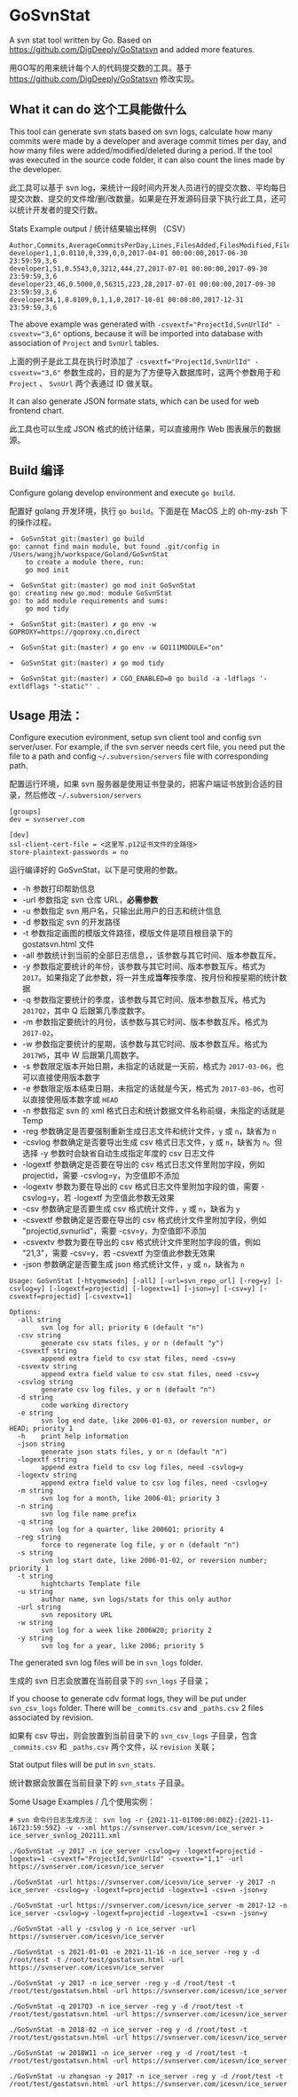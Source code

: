 # GoSvnStat

A svn stat tool written by Go. Based on https://github.com/DigDeeply/GoStatsvn and added more features.

用GO写的用来统计每个人的代码提交数的工具。基于 https://github.com/DigDeeply/GoStatsvn 修改实现。



## What it can do 这个工具能做什么

This tool can generate svn stats based on svn logs, calculate how many commits were made by a developer and average commit times per day, and how many files were added/modified/deleted during a period. If the tool was executed in the source code folder, it can also count the lines made by the developer.

此工具可以基于 svn log，来统计一段时间内开发人员进行的提交次数、平均每日提交次数、提交的文件增/删/改数量。如果是在开发源码目录下执行此工具，还可以统计开发者的提交行数。

Stats Example output / 统计结果输出样例 （CSV）

```csv
Author,Commits,AverageCommitsPerDay,Lines,FilesAdded,FilesModified,FilesDeleted,StartDate,EndDate,ProjectId,SvnUrlId
developer1,1,0.0110,0,339,0,0,2017-04-01 00:00:00,2017-06-30 23:59:59,3,6
developer1,51,0.5543,0,3212,444,27,2017-07-01 00:00:00,2017-09-30 23:59:59,3,6
developer23,46,0.5000,0,56315,223,28,2017-07-01 00:00:00,2017-09-30 23:59:59,3,6
developer34,1,0.0109,0,1,1,0,2017-10-01 00:00:00,2017-12-31 23:59:59,3,6
```

The above example was generated with `-csvextf="ProjectId,SvnUrlId" -csvextv="3,6"` options, because it will be imported into database with association of `Project` and `SvnUrl` tables.

上面的例子是此工具在执行时添加了 `-csvextf="ProjectId,SvnUrlId" -csvextv="3,6"` 参数生成的，目的是为了方便导入数据库时，这两个参数用于和 `Project` 、 `SvnUrl` 两个表通过 ID 做关联。

It can also generate JSON formate stats, which can be used for web frontend chart.

此工具也可以生成 JSON 格式的统计结果，可以直接用作 Web 图表展示的数据源。




## Build 编译

Configure golang develop environment and execute `go build`.

配置好 golang 开发环境，执行 `go build`。下面是在 MacOS 上的 oh-my-zsh 下的操作过程。

```
➜  GoSvnStat git:(master) go build
go: cannot find main module, but found .git/config in /Users/wangjh/workspace/Goland/GoSvnStat
	to create a module there, run:
	go mod init

➜  GoSvnStat git:(master) go mod init GoSvnStat
go: creating new go.mod: module GoSvnStat
go: to add module requirements and sums:
	go mod tidy

➜  GoSvnStat git:(master) ✗ go env -w GOPROXY=https://goproxy.cn,direct

➜  GoSvnStat git:(master) ✗ go env -w GO111MODULE="on"

➜  GoSvnStat git:(master) ✗ go mod tidy

➜  GoSvnStat git:(master) ✗ CGO_ENABLED=0 go build -a -ldflags '-extldflags "-static"' .
```



## Usage 用法：

Configure execution evironment, setup svn client tool and config svn server/user. For example, if the svn server needs cert file, you need put the file to a path and config  `~/.subversion/servers` file with corresponding path.

配置运行环境，如果 svn 服务器是使用证书登录的，把客户端证书放到合适的目录，然后修改 `~/.subversion/servers`

```
[groups]
dev = svnserver.com

[dev]
ssl-client-cert-file = <这里写.p12证书文件的全路径>
store-plaintext-passwords = no

```

运行编译好的 GoSvnStat，以下是可使用的参数。

* -h 参数打印帮助信息
* -url 参数指定 svn 仓库 URL，**必需参数**
* -u 参数指定 svn 用户名，只输出此用户的日志和统计信息
* -d 参数指定 svn 的开发路径
* -t 参数指定画图的模版文件路径，模版文件是项目根目录下的 gostatsvn.html 文件
* -all 参数统计到当前的全部日志信息，，该参数与其它时间、版本参数互斥。
* -y 参数指定要统计的年份，该参数与其它时间、版本参数互斥。格式为 `2017`。如果指定了此参数，将一并生成**当年**按季度、按月份和按星期的统计数据
* -q 参数指定要统计的季度，该参数与其它时间、版本参数互斥。格式为 `2017Q2`，其中 Q 后跟第几季度数字。
* -m 参数指定要统计的月份，该参数与其它时间、版本参数互斥。格式为 `2017-02`。
* -w 参数指定要统计的星期，该参数与其它时间、版本参数互斥。格式为 `2017W5`，其中 W 后跟第几周数字。
* -s 参数限定版本开始日期，未指定的话就是一天前，格式为 `2017-03-06`，也可以直接使用版本数字
* -e 参数限定版本结束日期，未指定的话就是今天，格式为 `2017-03-06`，也可以直接使用版本数字或 `HEAD`
* -n 参数指定 svn 的 xml 格式日志和统计数据文件名称前缀，未指定的话就是 Temp
* -reg 参数确定是否要强制重新生成日志文件和统计文件，`y` 或 `n`，缺省为 `n`
* -csvlog 参数确定是否要导出生成 csv 格式日志文件，`y` 或 `n`，缺省为 `n`。但选择 -y 参数时会缺省自动生成指定年度的 csv 日志文件
* -logextf 参数确定是否要在导出的 csv 格式日志文件里附加字段，例如 projectid，需要 -csvlog=y，为空值即不添加
* -logextv 参数为要在导出的 csv 格式日志文件里附加字段的值，需要 -csvlog=y，若 -logextf 为空值此参数无效果
* -csv 参数确定是否要生成 csv 格式统计文件，`y` 或 `n`，缺省为 `y`
* -csvextf 参数确定是否要在导出的 csv 格式统计文件里附加字段，例如 "projectid,svnurlid"，需要 -csv=y，为空值即不添加
* -csvextv 参数为要在导出的 csv 格式统计文件里附加字段的值，例如 "21,3"，需要 -csv=y，若 -csvextf 为空值此参数无效果
* -json 参数确定是否要生成 json 格式统计文件，`y` 或 `n`，缺省为 `n`

```
Usage: GoSvnStat [-htyqmwsedn] [-all] [-url=svn_repo_url] [-reg=y] [-csvlog=y] [-logextf=projectid] [-logextv=1] [-json=y] [-csv=y] [-csvextf=projectid] [-csvextv=1] 

Options:
  -all string
        svn log for all; priority 6 (default "n")
  -csv string
        generate csv stats files, y or n (default "y")
  -csvextf string
        append extra field to csv stat files, need -csv=y
  -csvextv string
        append extra field value to csv stat files, need -csv=y
  -csvlog string
        generate csv log files, y or n (default "n")
  -d string
        code working directory
  -e string
        svn log end date, like 2006-01-03, or reversion number, or HEAD; priority 1
  -h    print help information
  -json string
        generate json stats files, y or n (default "n")
  -logextf string
        append extra field to csv log files, need -csvlog=y
  -logextv string
        append extra field value to csv log files, need -csvlog=y
  -m string
        svn log for a month, like 2006-01; priority 3
  -n string
        svn log file name prefix
  -q string
        svn log for a quarter, like 2006Q1; priority 4
  -reg string
        force to regenerate log file, y or n (default "n")
  -s string
        svn log start date, like 2006-01-02, or reversion number; priority 1
  -t string
        hightcharts Template file
  -u string
        author name, svn logs/stats for this only author
  -url string
        svn repository URL
  -w string
        svn log for a week like 2006W20; priority 2
  -y string
        svn log for a year, like 2006; priority 5
```

The generated svn log files will be in `svn_logs` folder.

生成的 svn 日志会放置在当前目录下的 `svn_logs` 子目录；

If you choose to generate cdv format logs, they will be put under `svn_csv_logs` folder. There will be `_commits.csv` and `_paths.csv` 2 files associated by revision.

如果有 csv 导出，则会放置到当前目录下的 `svn_csv_logs` 子目录，包含 `_commits.csv` 和 `_paths.csv` 两个文件，以 `revision` 关联；

Stat output files will be put in `svn_stats`.

统计数据会放置在当前目录下的 `svn_stats` 子目录。

Some Usage Examples / 几个使用实例：

```
# svn 命令行日志生成方法： svn log -r {2021-11-01T00:00:00Z}:{2021-11-16T23:59:59Z} -v --xml https://svnserver.com/icesvn/ice_server > ice_server_svnlog_202111.xml

./GoSvnStat -y 2017 -n ice_server -csvlog=y -logextf=projectid -logextv=1 -csvextf="ProjectId,SvnUrlId" -csvextv="1,1" -url https://svnserver.com/icesvn/ice_server

./GoSvnStat -url https://svnserver.com/icesvn/ice_server -y 2017 -n ice_server -csvlog=y -logextf=projectid -logextv=1 -csv=n -json=y

./GoSvnStat -url https://svnserver.com/icesvn/ice_server -m 2017-12 -n ice_server -csvlog=y -logextf=projectid -logextv=1 -csv=n -json=y

./GoSvnStat -all y -csvlog y -n ice_server -url https://svnserver.com/icesvn/ice_server

./GoSvnStat -s 2021-01-01 -e 2021-11-16 -n ice_server -reg y -d /root/test -t /root/test/gostatsvn.html -url https://svnserver.com/icesvn/ice_server

./GoSvnStat -y 2017 -n ice_server -reg y -d /root/test -t /root/test/gostatsvn.html -url https://svnserver.com/icesvn/ice_server

./GoSvnStat -q 2017Q3 -n ice_server -reg y -d /root/test -t /root/test/gostatsvn.html -url https://svnserver.com/icesvn/ice_server

./GoSvnStat -m 2018-02 -n ice_server -reg y -d /root/test -t /root/test/gostatsvn.html -url https://svnserver.com/icesvn/ice_server

./GoSvnStat -w 2018W11 -n ice_server -reg y -d /root/test -t /root/test/gostatsvn.html -url https://svnserver.com/icesvn/ice_server

./GoSvnStat -u zhangsan -y 2017 -n ice_server -reg y -d /root/test -t /root/test/gostatsvn.html -url https://svnserver.com/icesvn/ice_server
```

